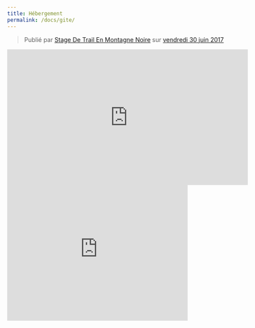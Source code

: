 ```yaml
---
title: Hébergement
permalink: /docs/gite/
---
```


<div class="fb-post" data-href="https://www.facebook.com/Ladag2.31/posts/123152858283581" data-width="750" data-show-text="true"><blockquote cite="https://www.facebook.com/Ladag2.31/posts/123152858283581" class="fb-xfbml-parse-ignore">Publié par <a href="https://www.facebook.com/Ladag2.31/">Stage De Trail En Montagne Noire</a> sur&nbsp;<a href="https://www.facebook.com/Ladag2.31/posts/123152858283581">vendredi 30 juin 2017</a></blockquote></div>

<iframe src="https://www.facebook.com/plugins/video.php?href=https%3A%2F%2Fwww.facebook.com%2FLadag2.31%2Fvideos%2F178372562761610%2F&show_text=0&width=560" width="560" height="315" style="border:none;overflow:hidden" scrolling="no" frameborder="0" allowTransparency="true" allowFullScreen="true"> </iframe>

<iframe width="420" height="315" src="http://www.youtube.com/embed/dQw4w9WgXcQ" frameborder="0" allowfullscreen></iframe>
